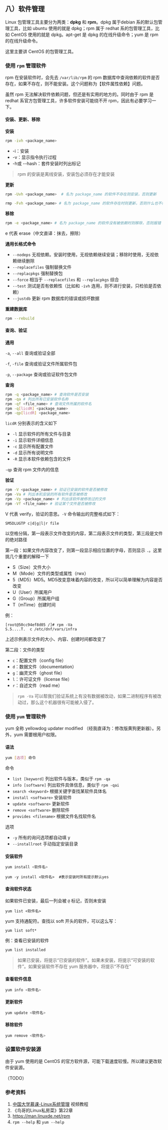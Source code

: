 ## 八）软件管理

Linux 包管理工具主要分为两类：**dpkg** 和 **rpm**。dpkg 属于debian 系的默认包管理工具，比如 ubuntu 使用的就是 dpkg；rpm 属于 redhat 系的包管理工具，比如 CentOS 使用的就是 dpkg。apt-get 是 dpkg 的在线升级命令；yum 是 rpm 的在线升级命令。

这里主要讲 CentOS 的包管理工具。

### 使用 `rpm` 管理软件

rpm 在安装软件时，会先去 `/var/lib/rpm` 的 rpm 数据库中查询依赖的软件是否存在，如果不存在，则不能安装。这个问题称为【软件属性依赖】问题。

虽然 rpm 无法解决软件依赖问题，但还是有实用的地方的。同时由于 rpm 是 redhat 系官方包管理工具，许多软件安装可能绕不开 rpm，因此有必要学习一下。

#### 安装、更新、移除

**安装**

```bash
rpm -ivh <package_name>
```

- -i：安装
- -v：显示指令执行过程
- -h或 --hash：套件安装时列出标记

> rpm 的安装是离线安装，安装包必须存在才能安装

**更新**

```bash
rpm -Uvh <package_name>  # 名为 package_name 的软件不存在则安装，否则更新
```

```bash
rmp -Fvh <package_name> # 名为 package_name 的软件存在时则更新，否则什么也不做
```

**移除**

```bash
rpm -e <package_name> # 名为 package_name 的软件没有被依赖时则移除，否则报错
```

e 代表 erase（中文直译：抹去，擦除）

**通用长格式命令**

* `--nodeps` 无视依赖。安装时使用，无视依赖继续安装；移除时使用，无视依赖继续删除
* `--replacefiles` 强制替换文件
* `--replacpkgs` 强制替换包
* `--force` 相当于 `--replacefiles` 和 `--replacpkgs` 综合
* `--test` 测试是否有依赖性（比如和 `-ivh` 连用，则不进行安装，只检验是否依赖）
* `--justdb` 更新 rpm 数据库的错误或损坏数据

**重建数据库**

```bash
rpm --rebuild
```

#### 查询、验证

**通用**

`-a`, `--all` 查询或验证全部

`-f`, `-file` 查询或验证文件所属软件包

`-p`, `--package` 查询或验证软件包文件

**查询**

```bash
rpm -q <package_name> # 查询软件是否安装
rpm -qa # 列出所有已安装软件名称
rpm -qf <file_name> # 查询文件所属的软件名
rpm -q[licdR] <package_name> 
rpm -qp[licdR] <package_name>
```

`licdR` 分别表示的含义如下

* `-l` 显示软件的所有文件与目录
* `-i` 显示软件详细信息
* `-c` 显示所有配置文件
* `-d` 显示所有说明文件
* `-R` 显示本软件依赖包含的文件

`-qp` 查询 rpm 文件内的信息

**验证**

```bash
rpm -V <package_name> # 验证已安装的软件是否被修改
rpm -Va # 列出本机安装的所有软件是否被修改
rpm -Vp <package_name> # 列出该软件被修改过的文件
rpm -Vf <file_name> # 验证某个文件是否被修改
```

V 代表 verify，验证的意思。`-V` 命令输出的完整格式如下：

```
SM5DLUGTP c|d|g|l|r file
```

以空格分隔，第一段表示文件改变的内容，第二段表示文件的类型，第三段是文件的绝对路径

第一段：如果文件内容改变了，则第一段显示相应位置的字母，否则显示 `.`。这里挑几个重要的解释一下

* S（Size）文件大小
* M（Mode）文件的类型或属性（rwx）
* 5（MD5）MD5。MD5改变意味着内容的改变，所以可以简单理解为内容是否改变
* U（User）所属用户
* G（Group）所属用户组
* T（mTime）创建时间

例：

```
[root@50cc94ef8d05 /]# rpm -Va
S.5....T.  c /etc/dnf/vars/infra
```

上述示例表示文件的大小、内容、创建时间都改变了

第二段：文件的类型

* `c`：配置文件（config file）
* `d`：数据文件（documentation）
* `g`：幽灵文件（ghost file）
* `l`：许可证文件（license file）
* `r`：自述文件（read me）

> `rpm -Va` 可以帮我们验证系统上有没有数据被改动，如果二进制程序有被改动过，那么这个机器很有可能被入侵了。

### 使用 `yum` 管理软件

yum 全称 yellowdog updater modified （经我直译为：修改版黄狗更新器）。另外，yum 需要根用户权限。

#### 语法

```bash
yum [选项] 命令
```

命令

- `list [keyword]` 列出软件与版本，类似于 `rpm -qa`
- `info [software]` 列出软件具体信息，类似于 `rpm -qai`
- `search <keyword>` 根据关键字查找某软件具体名
- `install <software>` 安装软件
- `update <software>` 更新软件
- `remove <software>` 删除软件
- `provides <filename>` 根据文件名找软件名

选项

- `-y` 所有的询问选项都自动填 y
- `--installroot` 手动指定安装目录

#### 安装软件

```bash
yum install <软件名>
```

```
yum -y install <软件名>  #表示安装时所有提示默认yes
```

#### 查询软件状态

如果软件已安装，最后一列会被 `@` 标记，否则未安装

```
yum list <软件名>
```

yum 支持通配符。查找以 soft 开头的软件，可以这么写：

```
yum list soft*
```

例：查看已安装的软件

```bash
yum list installed
```

> 如果已安装，将提示“已安装的软件”。如果未安装，将提示“可安装的软件”。如果安装软件不存在 yum 服务器中，将提示“不存在”

#### 查看软件信息

```bash
yum info <软件名>
```

#### 更新软件

```bash
yum update <软件名>
```

#### 移除软件

```bash
yum remove <软件名>
```

### 设置软件安装源

由于 yum 使用的是 CentOS 的官方软件源，可能下载速度较慢。所以建议更改软件安装源。

（TODO）

### 参考资料

1. [中国大学慕课-Linux系统管理](https://www.icourse163.org/course/NBCC-437004?tid=1002729007) 视频教程
2. 《鸟哥的Linux私房菜》第22章
3. https://man.linuxde.net/rpm
4. `rpm --help` 和 `yum --help`

